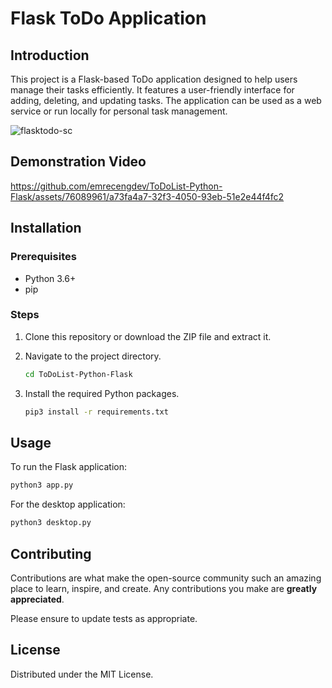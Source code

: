 # Flask ToDo Application

## Introduction

This project is a Flask-based ToDo application designed to help users manage their tasks efficiently. It features a user-friendly interface for adding, deleting, and updating tasks. The application can be used as a web service or run locally for personal task management.

![flasktodo-sc](https://github.com/emrecengdev/ToDoList-Python-Flask/assets/76089961/7bdac53e-01f2-4e34-902e-6b7837c13c54)

## Demonstration Video

https://github.com/emrecengdev/ToDoList-Python-Flask/assets/76089961/a73fa4a7-32f3-4050-93eb-51e2e44f4fc2

## Installation

### Prerequisites

- Python 3.6+
- pip

### Steps

1. Clone this repository or download the ZIP file and extract it.
2. Navigate to the project directory.

    ```sh
    cd ToDoList-Python-Flask
    ```

3. Install the required Python packages.

    ```sh
    pip3 install -r requirements.txt
    ```

## Usage

To run the Flask application:

```sh
python3 app.py
```

For the desktop application:

```sh
python3 desktop.py
```

## Contributing

Contributions are what make the open-source community such an amazing place to learn, inspire, and create. Any contributions you make are **greatly appreciated**.

Please ensure to update tests as appropriate.

## License

Distributed under the MIT License. 
